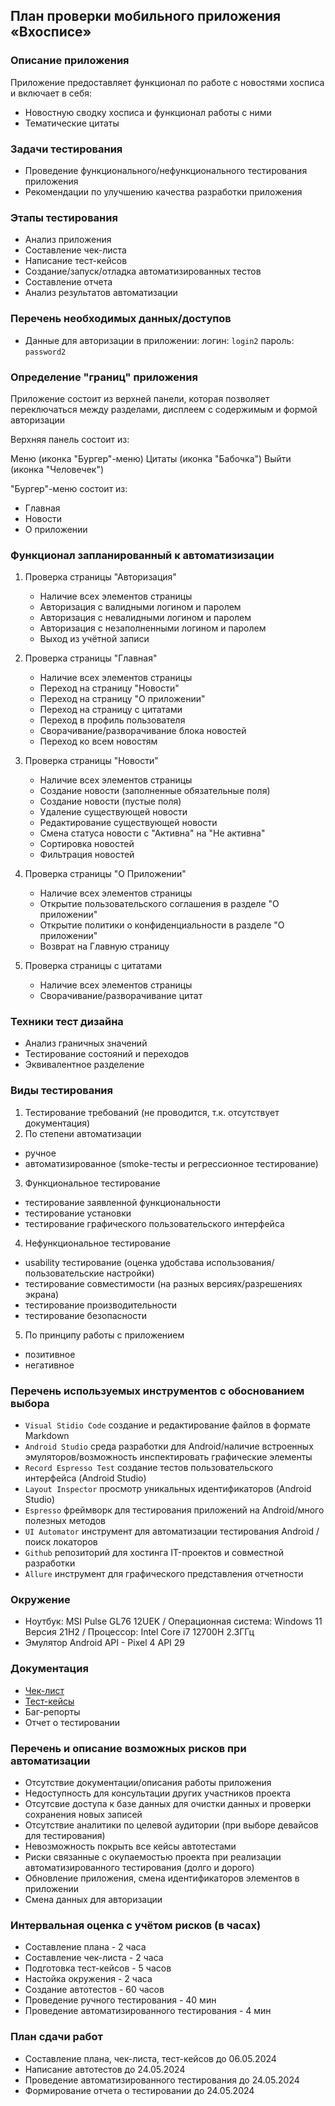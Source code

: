 ## План проверки мобильного приложения «Вхосписе»

### Описание приложения

Приложение предоставляет функционал по работе с новостями хосписа и включает в себя:

- Новостную сводку хосписа и функционал работы с ними
- Тематические цитаты

### Задачи тестирования

- Проведение функционального/нефункционального тестирования приложения
- Рекомендации по улучшению качества разработки приложения

### Этапы тестирования

- Анализ приложения
- Составление чек-листа
- Написание тест-кейсов
- Создание/запуск/отладка автоматизированных тестов
- Составление отчета
- Анализ результатов автоматизации

### Перечень необходимых данных/доступов

- Данные для авторизации в приложении:
  логин: `login2`
  пароль: `password2`

### Определение "границ" приложения

Приложение состоит из верхней панели, которая позволяет переключаться между разделами, дисплеем с содержимым и формой авторизации

Верхняя панель состоит из:

Меню (иконка "Бургер"-меню)
Цитаты (иконка "Бабочка")
Выйти (иконка "Человечек")

"Бургер"-меню состоит из:

- Главная
- Новости
- О приложении

### Функционал запланированный к автоматизизации

1. Проверка страницы "Авторизация"

   - Наличие всех элементов страницы
   - Авторизация с валидными логином и паролем
   - Авторизация с невалидными логином и паролем
   - Авторизация с незаполненными логином и паролем
   - Выход из учётной записи

2. Проверка страницы "Главная"

   - Наличие всех элементов страницы
   - Переход на страницу "Новости"
   - Переход на страницу "О приложении"
   - Переход на страницу с цитатами
   - Переход в профиль пользователя
   - Сворачивание/разворачивание блока новостей
   - Переход ко всем новостям

3. Проверка страницы "Новости"

   - Наличие всех элементов страницы
   - Создание новости (заполненные обязательные поля)
   - Создание новости (пустые поля)
   - Удаление существующей новости
   - Редактирование существующей новости
   - Смена статуса новости с "Активна" на "Не активна"
   - Сортировка новостей
   - Фильтрация новостей

4. Проверка страницы "О Приложении"

   - Наличие всех элементов страницы
   - Открытие пользовательского соглашения в разделе "О приложении"
   - Открытие политики о конфиденциальности в разделе "О приложении"
   - Возврат на Главную страницу

5. Проверка страницы с цитатами
   - Наличие всех элементов страницы
   - Сворачивание/разворачивание цитат

### Техники тест дизайна

- Анализ граничных значений
- Тестирование состояний и переходов
- Эквивалентное разделение

### Виды тестирования

1. Тестирование требований (не проводится, т.к. отсутствует документация)
2. По степени автоматизации

- ручное
- автоматизированное (smoke-тесты и регрессионное тестирование)

3. Функциональное тестирование

- тестирование заявленной функциональности
- тестирование установки
- тестирование графического пользовательского интерфейса

4. Нефункциональное тестирование

- usability тестирование (оценка удобстава использования/пользовательские настройки)
- тестирование совместимости (на разных версиях/разрешениях экрана)
- тестирование производительности
- тестирование безопасности

5. По принципу работы с приложением

- позитивное
- негативное

### Перечень используемых инструментов с обоснованием выбора

- `Visual Stidio Code` создание и редактирование файлов в формате Markdown
- `Android Studio` среда разработки для Android/наличие встроенных эмуляторов/возможность инспектировать графические элементы
- `Record Espresso Test` создание тестов пользовательского интерфейса (Android Studio)
- `Layout Inspector` просмотр уникальных идентификаторов (Android Studio)
- `Espresso` фреймворк для тестирования приложений на Android/много полезных методов
- `UI Automator` инструмент для автоматизации тестирования Android / поиск локаторов
- `Github` репозиторий для хостинга IT-проектов и совместной разработки
- `Allure` инструмент для графического представления отчетности

### Окружение

- Ноутбук: MSI Pulse GL76 12UEK / Операционная система: Windows 11 Версия 21H2 / Процессор: Intel Core i7 12700H 2.3ГГц
- Эмулятор Android API - Pixel 4 API 29

### Документация

- [Чек-лист](https://docs.google.com/spreadsheets/d/1ZrxnuwQsNJ7UPio2beaKdWFrFnJ_XSHHxjjaoTymZY8/edit#gid=0)
- [Тест-кейсы](https://docs.google.com/spreadsheets/d/1RDH6dei4mfAX04rNB71Y_i1by5FsztU2XfVSZY_HNQs/edit#gid=0)
- Баг-репорты
- Отчет о тестировании

### Перечень и описание возможных рисков при автоматизации

- Отсутствие документации/описания работы приложения
- Недоступность для консультации других участников проекта
- Отсутсвие доступа к базе данных для очистки данных и проверки сохранения новых записей
- Отсутствие аналитики по целевой аудитории (при выборе девайсов для тестирования)
- Невозможность покрыть все кейсы автотестами
- Риски связанные с окупаемостью проекта при реализации автоматизированного тестирования (долго и дорого)
- Обновление приложения, смена идентификаторов элементов в приложении
- Смена данных для авторизации

### Интервальная оценка с учётом рисков (в часах)

- Составление плана - 2 часа
- Составление чек-листа - 2 часа
- Подготовка тест-кейсов - 5 часов
- Настойка окружения - 2 часа
- Создание автотестов - 60 часов
- Проведение ручного тестирования - 40 мин
- Проведение автоматизированного тестирования - 4 мин

### План сдачи работ

- Составление плана, чек-листа, тест-кейсов до 06.05.2024
- Написание автотестов до 24.05.2024
- Проведение автоматизированного тестирования до 24.05.2024
- Формирование отчета о тестировании до 24.05.2024